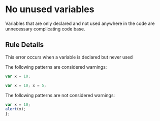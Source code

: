 # No unused variables

Variables that are only declared and not used anywhere in the code are unnecessary complicating code base.


## Rule Details

This error occurs when a variable is declared but never used

The following patterns are considered warnings:

```js
var x = 10;
```
```js
var x = 10; x = 5;
```

The following patterns are not considered warnings:

```js
var x = 10;
alert(x);
};
